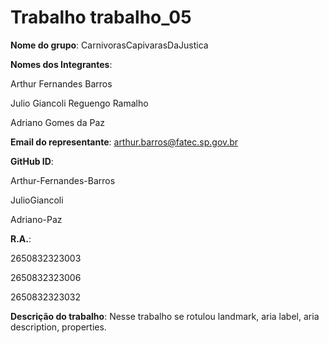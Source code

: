 # Trabalho trabalho_05
**Nome do grupo**: CarnivorasCapivarasDaJustica

**Nomes dos Integrantes**:

Arthur Fernandes Barros

Julio Giancoli Reguengo Ramalho 

Adriano Gomes da Paz 
  
**Email do representante**: arthur.barros@fatec.sp.gov.br

**GitHub ID**:

Arthur-Fernandes-Barros

JulioGiancoli

Adriano-Paz

**R.A.**:

2650832323003

2650832323006

2650832323032


**Descrição do trabalho**: Nesse trabalho se rotulou landmark, aria label, aria description, properties.
